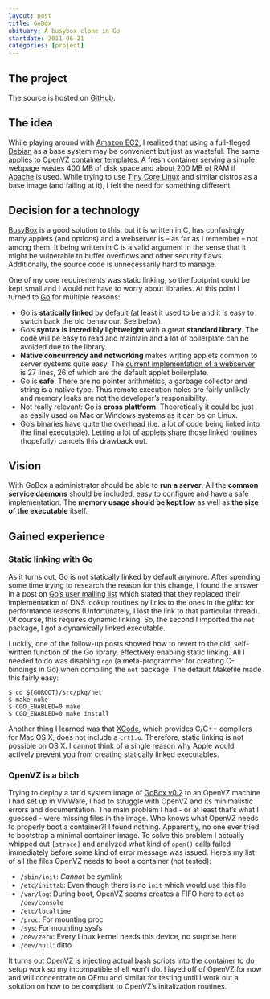 ```yaml
---
layout: post
title: GoBox
obituary: A busybox clone in Go
startdate: 2011-06-21
categories: [project]
---
```

## The project
The source is hosted on [GitHub].

## The idea
While playing around with [Amazon EC2], I realized that using a full-fleged [Debian] as a base system may be convenient but just as wasteful. The same applies to [OpenVZ] container templates. A fresh container serving a simple webpage wastes 400 MB of disk space and about 200 MB of RAM if [Apache] is used.  While trying to use [Tiny Core Linux] and similar distros as a base image (and failing at it), I felt the need for something different.

## Decision for a technology
[BusyBox] is a good solution to this, but it is written in C, has confusingly many applets (and options) and a webserver is – as far as I remember – not among them. It being written in C is a valid argument in the sense that it might be vulnerable to buffer overflows and other security flaws.  Additionally, the source code is unnecessarily hard to manage.

One of my core requirements was static linking, so the footprint could be kept small and I would not have to worry about libraries. At this point I turned to [Go] for multiple reasons:

 * Go is **statically linked** by default (at least it used to be and it is easy to switch back the old behaviour. See below).
 * Go’s **syntax is incredibly lightweight** with a great **standard library**. The code will be easy to read and maintain and a lot of boilerplate can be avoided due to the library.
 * **Native concurrency and networking** makes writing applets common to server systems quite easy. The [current implementation of a webserver][httpd] is 27 lines, 26 of which are the default applet boilerplate.
 * Go is **safe**. There are no pointer arithmetics, a garbage collector and string is a native type. Thus remote execution holes are fairly unlikely and memory leaks are not the developer’s responsibility.
 * Not really relevant: Go is **cross plattform**. Theoretically it could be just as easily used on Mac or Windows systems as it can be on Linux.
 * Go’s binaries have quite the overhead (i.e. a lot of code being linked into the final executable). Letting a lot of applets share those linked routines (hopefully) cancels this drawback out.

## Vision
With GoBox a administrator should be able to **run a server**. All the **common service daemons** should be included, easy to configure and have a safe implementation. The **memory usage should be kept low** as well as **the size of the executable** itself.

## Gained experience
### Static linking with Go
As it turns out, Go is not statically linked by default anymore. After spending some time trying to research the reason for this change, I found the answer in a post on [Go’s user mailing list][gonuts] which stated that they replaced their implementation of DNS lookup routines by links to the ones in the *glibc* for performance reasons (Unfortunately, I lost the link to that particular thread).  Of course, this requires dynamic linking. So, the second I imported the `net` package, I got a dynamically linked executable.

Luckily, one of the follow-up posts showed how to revert to the old, self-written function of the Go library, effectively enabling static linking.  All I needed to do was disabling `cgo` (a meta-programmer for creating C-bindings in Go) when compiling the `net` package. The default Makefile made this fairly easy:

	$ cd $(GOROOT)/src/pkg/net
	$ make nuke
	$ CGO_ENABLED=0 make
	$ CGO_ENABLED=0 make install

Another thing I learned was that [XCode], which provides C/C++ compilers for Mac OS X, does not include a `crt1.o`. Therefore, static linking is not possible on OS X. I cannot think of a single reason why Apple would actively prevent you from creating statically linked executables.

### OpenVZ is a bitch
Trying to deploy a tar'd system image of [GoBox v0.2] to an OpenVZ machine I had set up in VMWare, I had to struggle with OpenVZ and its minimalistic errors and documentation.
The main problem I had - or at least that’s what I guessed - were missing files in the image. Who knows what OpenVZ needs to properly boot a container?! I found nothing. Apparently, no one ever tried to bootstrap a minimal container image.
To solve this problem I actually whipped out `[strace]` and analyzed what kind of `open()` calls failed immediately before some kind of error message was issued. Here’s my list of all the files OpenVZ needs to boot a container (not tested):

* `/sbin/init`: *Cannot* be symlink
* `/etc/inittab`: Even though there is no `init` which would use this file
* `/var/log`: During boot, OpenVZ seems creates a FIFO here to act as `/dev/console`
* `/etc/localtime`
* `/proc`: For mounting proc
* `/sys`: For mounting sysfs
* `/dev/zero`: Every Linux kernel needs this device, no surprise here
* `/dev/null`: ditto

It turns out OpenVZ is injecting actual bash scripts into the container to do setup work so my incompatible shell won’t do. I layed off of OpenVZ for now and will concentrate on QEmu and similar for testing until I work out a solution on how to be compliant to OpenVZ’s initalization routines.

[GitHub]: http://www.github.com/asdf-systems/gobox "GoBox’s repository on GitHub"
[Amazon EC2]: http://aws.amazon.com "Amazon’s cloud services"
[OpenVZ]: http://www.openvz.org "Virtualization for Linux"
[Apache]: http://www.apache.org "The most commonly used web server"
[Debian]: http://www.debian.org "One of the most reliable distributions for server systems"
[Tiny Core Linux]: http://www.tinycorelinux.com "A minimalistic distro with a footprint of roughly 10MB"
[BusyBox]: http://www.busybox.net "The swiss army knife of the command line"
[Go]: http://www.golang.org "Statically compiled, lightweight language with native concurrency and networking"
[gonuts]: http://groups.google.com/group/golang-nuts "Mailing list of Go users"
[XCode]: http://developer.apple.com/technologies/tools/ "Apple’s IDE and compiler suite"
[httpd]: https://github.com/asdf-systems/gobox/blob/5b0d17b42030e350f48c9a10938c4a9739b62030/applets/httpd/httpd.go "Httpd implemenation of Sep 7th 2011"
[GoBox v0.2]: https://github.com/asdf-systems/gobox/tree/v0.2 "Code of GoBox version 0.2"
[strace]: http://en.wikipedia.org/wiki/Strace "Logs all syscalls another process makes"
